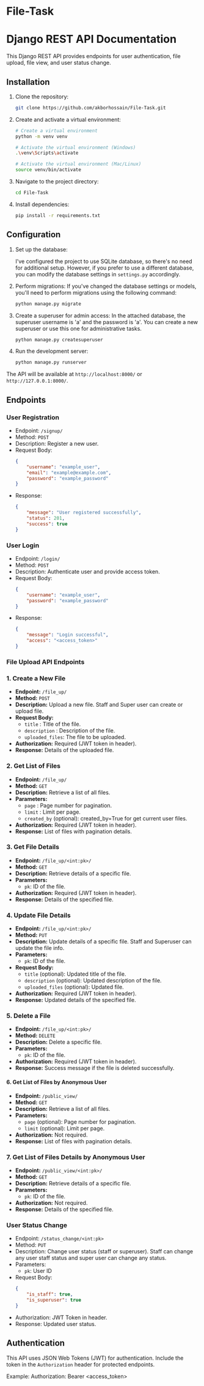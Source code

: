 # File-Task 


# Django REST API Documentation

This Django REST API provides endpoints for user authentication, file upload, file view, and user status change.

## Installation

1. Clone the repository:

    ```bash
    git clone https://github.com/akborhossain/File-Task.git
    ```
2. Create and activate a virtual environment:

    ```bash
    # Create a virtual environment
    python -m venv venv

    # Activate the virtual environment (Windows)
    .\venv\Scripts\activate

    # Activate the virtual environment (Mac/Linux)
    source venv/bin/activate
    ```
3. Navigate to the project directory:

    ```bash
    cd File-Task
    ```

4. Install dependencies:

    ```bash
    pip install -r requirements.txt
    ```

## Configuration

1. Set up the database:

    I've configured the project to use SQLite database, so there's no need for additional setup. However, if you prefer to use a different database, you can modify the database settings in `settings.py` accordingly.

2. Perform migrations:
   If you've changed the database settings or models, you'll need to perform migrations using the following command:
    ```bash
    python manage.py migrate
    ```

3. Create a superuser for admin access:
    In the attached database, the superuser username is 'a' and the password is 'a'. You can create a new superuser or use this one for administrative tasks.
    ```bash
    python manage.py createsuperuser
    ```

4. Run the development server:

    ```bash
    python manage.py runserver
    ```

The API will be available at `http://localhost:8000/` or `http://127.0.0.1:8000/`.

## Endpoints

### User Registration

- Endpoint: `/signup/`
- Method: `POST`
- Description: Register a new user.
- Request Body:
    ```json
    {
        "username": "example_user",
        "email": "example@example.com",
        "password": "example_password"
    }
    ```
- Response:
    ```json
    {
        "message": "User registered successfully",
        "status": 201,
        "success": true
    }
    ```

### User Login

- Endpoint: `/login/`
- Method: `POST`
- Description: Authenticate user and provide access token.
- Request Body:
    ```json
    {
        "username": "example_user",
        "password": "example_password"
    }
    ```
- Response:
    ```json
    {
        "message": "Login successful",
        "access": "<access_token>"
    }
    ```

### File Upload API Endpoints

### 1. Create a New File

- **Endpoint:** `/file_up/`
- **Method:** `POST`
- **Description:** Upload a new file. Staff and Super user can create or upload file.
- **Request Body:** 
  - `title` : Title of the file.
  - `description` : Description of the file.
  - `uploaded_files`: The file to be uploaded.
- **Authorization:** Required (JWT token in header).
- **Response:** Details of the uploaded file.

### 2. Get List of Files

- **Endpoint:** `/file_up/`
- **Method:** `GET`
- **Description:** Retrieve a list of all files.
- **Parameters:**
  - `page` : Page number for pagination.
  - `limit` : Limit per page.
  - `created_by` (optional): created_by=True for get current user files.
- **Authorization:** Required (JWT token in header).
- **Response:** List of files with pagination details.

### 3. Get File Details

- **Endpoint:** `/file_up/<int:pk>/`
- **Method:** `GET`
- **Description:** Retrieve details of a specific file.
- **Parameters:** 
  - `pk`: ID of the file.
- **Authorization:** Required (JWT token in header).
- **Response:** Details of the specified file.

### 4. Update File Details

- **Endpoint:** `/file_up/<int:pk>/`
- **Method:** `PUT`
- **Description:** Update details of a specific file. Staff and Superuser can update the file info.
- **Parameters:** 
  - `pk`: ID of the file.
- **Request Body:** 
  - `title` (optional): Updated title of the file.
  - `description` (optional): Updated description of the file.
  - `uploaded_files` (optional): Updated file.
- **Authorization:** Required (JWT token in header).
- **Response:** Updated details of the specified file.

### 5. Delete a File

- **Endpoint:** `/file_up/<int:pk>/`
- **Method:** `DELETE`
- **Description:** Delete a specific file.
- **Parameters:** 
  - `pk`: ID of the file.
- **Authorization:** Required (JWT token in header).
- **Response:** Success message if the file is deleted successfully.

#### 6. Get List of Files by Anonymous User

- **Endpoint:** `/public_view/`
- **Method:** `GET`
- **Description:** Retrieve a list of all files.
- **Parameters:**
  - `page` (optional): Page number for pagination.
  - `limit` (optional): Limit per page.
- **Authorization:** Not required.
- **Response:** List of files with pagination details.

### 7. Get List of Files Details by Anonymous User

- **Endpoint:** `/public_view/<int:pk>/`
- **Method:** `GET`
- **Description:** Retrieve details of a specific file.
- **Parameters:** 
  - `pk`: ID of the file.
- **Authorization:** Not required.
- **Response:** Details of the specified file.

### User Status Change

- Endpoint: `/status_change/<int:pk>`
- Method: `PUT`
- Description: Change user status (staff or superuser). Staff can change any user staff status and super user can change any status.
- Parameters:
    - `pk`: User ID
- Request Body:
    ```json
    {
        "is_staff": true,
        "is_superuser": true
    }
    ```
- Authorization: JWT Token in header.
- Response: Updated user status.

## Authentication

This API uses JSON Web Tokens (JWT) for authentication. Include the token in the `Authorization` header for protected endpoints. 

Example: Authorization: Bearer <access_token>

